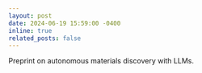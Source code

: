 ```yaml
---
layout: post
date: 2024-06-19 15:59:00 -0400
inline: true
related_posts: false
---
```


Preprint on autonomous materials discovery with LLMs.